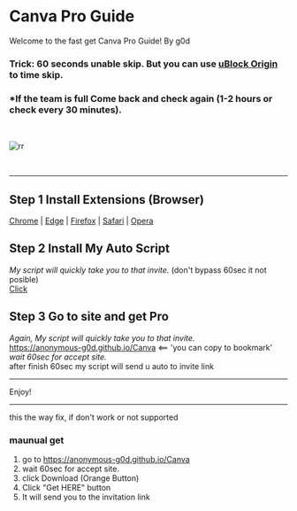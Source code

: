 <!--
  README.md

  Theme: Dark
-->

# Canva Pro Guide

Welcome to the fast get Canva Pro Guide! By g0d

### Trick: 60 seconds unable skip. But you can use [uBlock Origin](https://ublockorigin.com/) to time skip.
### *If the team is full Come back and check again (1-2 hours or check every 30 minutes).
<br>

![rr](https://github.com/anonymous-g0d/anonymous-g0d.github.io/blob/main/Canva/rick-roll.gif)

<br>

---

## Step 1 Install Extensions (Browser)
[Chrome](https://chromewebstore.google.com/detail/tampermonkey/dhdgffkkebhmkfjojejmpbldmpobfkfo) | [Edge](https://microsoftedge.microsoft.com/addons/detail/tampermonkey/iikmkjmpaadaobahmlepeloendndfphd) | [Firefox](https://addons.mozilla.org/en-US/firefox/addon/tampermonkey/) | [Safari](https://apps.apple.com/us/app/tampermonkey/id1482490089) | [Opera](https://addons.opera.com/en/extensions/details/tampermonkey-beta/)

## Step 2 Install My Auto Script
*My script will quickly take you to that invite.* (don't bypass 60sec it not posible)<br>
[Click](https://raw.githubusercontent.com/anonymous-g0d/anonymous-g0d.github.io/main/Canva/cvrd.user.js)

## Step 3 Go to site and get Pro
*Again, My script will quickly take you to that invite.*<br>
https://anonymous-g0d.github.io/Canva <== 'you can copy to bookmark'<br>
*wait 60sec for accept site.*<br>
after finish 60sec my script will send u auto to invite link

---

Enjoy!


---
this the way fix, if don't work or not supported
### maunual get
1. go to https://anonymous-g0d.github.io/Canva
2. wait 60sec for accept site.
3. click Download (Orange Button)
4. Click "Get HERE" button
5. It will send you to the invitation link

